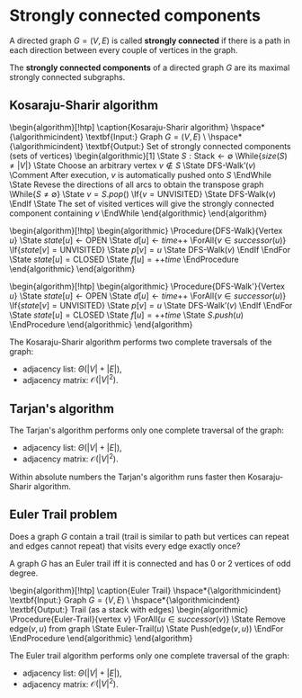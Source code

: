 # Strongly connected components

A directed graph $G = (V, E)$ is called **strongly connected** if there is a path in each direction between every couple of vertices in the graph.

The **strongly connected components** of a directed graph $G$ are its maximal strongly connected subgraphs.

## Kosaraju-Sharir algorithm

\begin{algorithm}[!htp]
\caption{Kosaraju-Sharir algorithm}
\hspace*{\algorithmicindent} \textbf{Input:} Graph $G = (V, E)$ \\
\hspace*{\algorithmicindent} \textbf{Output:} Set of strongly connected components (sets of vertices)
\begin{algorithmic}[1]
\State $S: \mathrm{Stack} \gets \emptyset$
\While{$size(S) \ne |V|$}
    \State Choose an arbitrary vertex $v \notin S$
    \State $\text{DFS-Walk'}(v)$ \Comment After execution, $v$ is automatically pushed onto $S$
\EndWhile
\State Revese the directions of all arcs to obtain the transpose graph
\While{$S \ne \emptyset$}
    \State $v = S.pop()$
    \If{$v = \text{UNVISITED}$}
        \State DFS-Walk($v$)
    \EndIf
    \State The set of visited vertices will give the strongly connected component containing $v$
\EndWhile
\end{algorithmic}
\end{algorithm}

\begin{algorithm}[!htp]
\begin{algorithmic}
\Procedure{DFS-Walk}{Vertex $u$}
    \State $state[u] \gets \mathrm{OPEN}$
    \State $d[u] \gets time\mathrm{++}$
    \ForAll{$v \in successor(u)$}
        \If{$state[v] = \mathrm{UNVISITED}$}
            \State $p[v] = u$
            \State $\text{DFS-Walk}(v)$
        \EndIf
    \EndFor
    \State $state[u] = \mathrm{CLOSED}$
    \State $f[u] = \mathrm{++}time$
\EndProcedure
\end{algorithmic}
\end{algorithm}

\begin{algorithm}[!htp]
\begin{algorithmic}
\Procedure{DFS-Walk'}{Vertex $u$}
    \State $state[u] \gets \mathrm{OPEN}$
    \State $d[u] \gets time\mathrm{++}$
    \ForAll{$v \in successor(u)$}
        \If{$state[v] = \mathrm{UNVISITED}$}
            \State $p[v] = u$
            \State $\text{DFS-Walk'}(v)$
        \EndIf
    \EndFor
    \State $state[u] = \mathrm{CLOSED}$
    \State $f[u] = \mathrm{++}time$
    \State $S.push(u)$
\EndProcedure
\end{algorithmic}
\end{algorithm}

The Kosaraju-Sharir algorithm performs two complete traversals of the graph:

* adjacency list: $\Theta(|V| + |E|)$,
* adjacency matrix: $\mathcal{O}(|V|^2)$.

## Tarjan's algorithm

The Tarjan's algorithm performs only one complete traversal of the graph:

* adjacency list: $\Theta(|V| + |E|)$,
* adjacency matrix: $\mathcal{O}(|V|^2)$.

Within absolute numbers the Tarjan's algorithm runs faster then Kosaraju-Sharir algorithm.

## Euler Trail problem

Does a graph $G$ contain a trail (trail is similar to path but vertices can repeat and edges cannot repeat) that visits every edge exactly once?

A graph $G$ has an Euler trail iff it is connected and has 0 or 2 vertices of odd degree.

\begin{algorithm}[!htp]
\caption{Euler Trail}
\hspace*{\algorithmicindent} \textbf{Input:} Graph $G = (V, E)$ \\
\hspace*{\algorithmicindent} \textbf{Output:} Trail (as a stack with edges)
\begin{algorithmic}
\Procedure{Euler-Trail}{vertex $v$}
\ForAll{$u \in successor(v)$}
    \State Remove edge$(v, u)$ from graph
    \State Euler-Trail($u$)
    \State Push(edge($v, u$))
\EndFor
\EndProcedure
\end{algorithmic}
\end{algorithm}

The Euler trail algorithm performs only one complete traversal of the graph:

* adjacency list: $\Theta(|V| + |E|)$,
* adjacency matrix: $\mathcal{O}(|V|^2)$.
